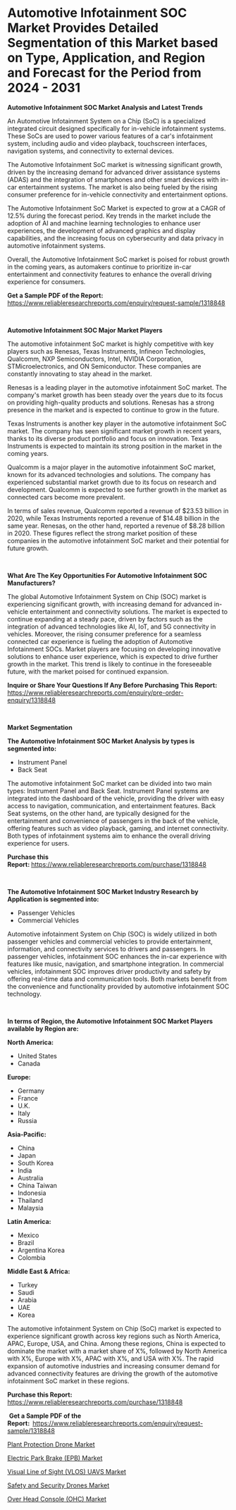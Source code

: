 <p><h1>Automotive Infotainment SOC Market Provides Detailed Segmentation of this Market based on Type, Application, and Region and Forecast for the Period from 2024 - 2031</h1></p><p><strong>Automotive Infotainment SOC Market Analysis and Latest Trends</strong></p>
<p><p>An Automotive Infotainment System on a Chip (SoC) is a specialized integrated circuit designed specifically for in-vehicle infotainment systems. These SoCs are used to power various features of a car's infotainment system, including audio and video playback, touchscreen interfaces, navigation systems, and connectivity to external devices.</p><p>The Automotive Infotainment SoC market is witnessing significant growth, driven by the increasing demand for advanced driver assistance systems (ADAS) and the integration of smartphones and other smart devices with in-car entertainment systems. The market is also being fueled by the rising consumer preference for in-vehicle connectivity and entertainment options.</p><p>The Automotive Infotainment SoC Market is expected to grow at a CAGR of 12.5% during the forecast period. Key trends in the market include the adoption of AI and machine learning technologies to enhance user experiences, the development of advanced graphics and display capabilities, and the increasing focus on cybersecurity and data privacy in automotive infotainment systems.</p><p>Overall, the Automotive Infotainment SoC market is poised for robust growth in the coming years, as automakers continue to prioritize in-car entertainment and connectivity features to enhance the overall driving experience for consumers.</p></p>
<p><strong>Get a Sample PDF of the Report:&nbsp;</strong> <a href="https://www.reliableresearchreports.com/enquiry/request-sample/1318848">https://www.reliableresearchreports.com/enquiry/request-sample/1318848</a></p>
<p>&nbsp;</p>
<p><strong>Automotive Infotainment SOC Major Market Players</strong></p>
<p><p>The automotive infotainment SoC market is highly competitive with key players such as Renesas, Texas Instruments, Infineon Technologies, Qualcomm, NXP Semiconductors, Intel, NVIDIA Corporation, STMicroelectronics, and ON Semiconductor. These companies are constantly innovating to stay ahead in the market.</p><p>Renesas is a leading player in the automotive infotainment SoC market. The company's market growth has been steady over the years due to its focus on providing high-quality products and solutions. Renesas has a strong presence in the market and is expected to continue to grow in the future.</p><p>Texas Instruments is another key player in the automotive infotainment SoC market. The company has seen significant market growth in recent years, thanks to its diverse product portfolio and focus on innovation. Texas Instruments is expected to maintain its strong position in the market in the coming years.</p><p>Qualcomm is a major player in the automotive infotainment SoC market, known for its advanced technologies and solutions. The company has experienced substantial market growth due to its focus on research and development. Qualcomm is expected to see further growth in the market as connected cars become more prevalent.</p><p>In terms of sales revenue, Qualcomm reported a revenue of $23.53 billion in 2020, while Texas Instruments reported a revenue of $14.48 billion in the same year. Renesas, on the other hand, reported a revenue of $8.28 billion in 2020. These figures reflect the strong market position of these companies in the automotive infotainment SoC market and their potential for future growth.</p></p>
<p>&nbsp;</p>
<p><strong>What Are The Key Opportunities For Automotive Infotainment SOC Manufacturers?</strong></p>
<p><p>The global Automotive Infotainment System on Chip (SOC) market is experiencing significant growth, with increasing demand for advanced in-vehicle entertainment and connectivity solutions. The market is expected to continue expanding at a steady pace, driven by factors such as the integration of advanced technologies like AI, IoT, and 5G connectivity in vehicles. Moreover, the rising consumer preference for a seamless connected car experience is fueling the adoption of Automotive Infotainment SOCs. Market players are focusing on developing innovative solutions to enhance user experience, which is expected to drive further growth in the market. This trend is likely to continue in the foreseeable future, with the market poised for continued expansion.</p></p>
<p><strong>Inquire or Share Your Questions If Any Before Purchasing This Report:</strong> <a href="https://www.reliableresearchreports.com/enquiry/pre-order-enquiry/1318848">https://www.reliableresearchreports.com/enquiry/pre-order-enquiry/1318848</a></p>
<p>&nbsp;</p>
<p><strong>Market Segmentation</strong></p>
<p><strong>The Automotive Infotainment SOC Market Analysis by types is segmented into:</strong></p>
<p><ul><li>Instrument Panel</li><li>Back Seat</li></ul></p>
<p><p>The automotive infotainment SoC market can be divided into two main types: Instrument Panel and Back Seat. Instrument Panel systems are integrated into the dashboard of the vehicle, providing the driver with easy access to navigation, communication, and entertainment features. Back Seat systems, on the other hand, are typically designed for the entertainment and convenience of passengers in the back of the vehicle, offering features such as video playback, gaming, and internet connectivity. Both types of infotainment systems aim to enhance the overall driving experience for users.</p></p>
<p><strong>Purchase this Report:&nbsp;</strong><a href="https://www.reliableresearchreports.com/purchase/1318848">https://www.reliableresearchreports.com/purchase/1318848</a></p>
<p>&nbsp;</p>
<p><strong>The Automotive Infotainment SOC Market Industry Research by Application is segmented into:</strong></p>
<p><ul><li>Passenger Vehicles</li><li>Commercial Vehicles</li></ul></p>
<p><p>Automotive infotainment System on Chip (SOC) is widely utilized in both passenger vehicles and commercial vehicles to provide entertainment, information, and connectivity services to drivers and passengers. In passenger vehicles, infotainment SOC enhances the in-car experience with features like music, navigation, and smartphone integration. In commercial vehicles, infotainment SOC improves driver productivity and safety by offering real-time data and communication tools. Both markets benefit from the convenience and functionality provided by automotive infotainment SOC technology.</p></p>
<p>&nbsp;</p>
<p><strong>In terms of Region, the Automotive Infotainment SOC Market Players available by Region are:</strong></p>
<p>
    <p> <strong> North America: </strong>
        <ul>
            <li>United States</li>
            <li>Canada</li>
        </ul>
        </p> 
    <p> <strong> Europe: </strong>
        <ul>
            <li>Germany</li>
            <li>France</li>
            <li>U.K.</li>
            <li>Italy</li>
            <li>Russia</li>
        </ul>
        </p> 
    <p> <strong> Asia-Pacific: </strong>
        <ul>
            <li>China</li>
            <li>Japan</li>
            <li>South Korea</li>
            <li>India</li>
            <li>Australia</li>
            <li>China Taiwan</li>
            <li>Indonesia</li>
            <li>Thailand</li>
            <li>Malaysia</li>
        </ul>
        </p> 
    <p> <strong> Latin America: </strong>
        <ul>
            <li>Mexico</li>
            <li>Brazil</li>
            <li>Argentina Korea</li>
            <li>Colombia</li>
        </ul>
        </p> 
    <p> <strong> Middle East & Africa: </strong>
        <ul>
            <li>Turkey</li>
            <li>Saudi</li>
            <li>Arabia</li>
            <li>UAE</li>
            <li>Korea</li>
        </ul>
    </p>
    </p>
<p><p>The automotive infotainment System on Chip (SoC) market is expected to experience significant growth across key regions such as North America, APAC, Europe, USA, and China. Among these regions, China is expected to dominate the market with a market share of X%, followed by North America with X%, Europe with X%, APAC with X%, and USA with X%. The rapid expansion of automotive industries and increasing consumer demand for advanced connectivity features are driving the growth of the automotive infotainment SoC market in these regions.</p></p>
<p><strong>Purchase this Report: </strong><a href="https://www.reliableresearchreports.com/purchase/1318848">https://www.reliableresearchreports.com/purchase/1318848</a></p>
<p>&nbsp;<strong>Get a Sample PDF of the Report:&nbsp;&nbsp;</strong><a href="https://www.reliableresearchreports.com/enquiry/request-sample/1318848">https://www.reliableresearchreports.com/enquiry/request-sample/1318848</a></p>
<p><strong></strong></p>
<p><p><a href="https://summer-dogwood-3e9.notion.site/Plant-Protection-Drone-Market-Size-Focuses-on-Market-Dynamics-In-Depth-Analysis-and-Future-Projecti-c3dd0ea64fc1475fb35536d45f9b4390">Plant Protection Drone Market</a></p><p><a href="https://view.publitas.com/reportprime-1/electric-park-brake-epb-market-size-reflecting-a-forecast-till-2031-market-by-type-by-application-and-by-geography/">Electric Park Brake (EPB) Market</a></p><p><a href="https://forested-sushi-9b0.notion.site/Visual-Line-of-Sight-VLOS-UAVS-Market-Analysis-Examines-its-Scope-on-Growth-Opportunities-and-For-bc43746cb17f437e9a2c02b9183fea9a">Visual Line of Sight (VLOS) UAVS Market</a></p><p><a href="https://lydian-appliance-61d.notion.site/Safety-and-Security-Drones-Market-with-the-goal-of-estimating-the-market-size-and-future-growth-pote-1d8e3291935b4ad4a01104f9ae0a06c3">Safety and Security Drones Market</a></p><p><a href="https://view.publitas.com/reportprime-1/over-head-console-ohc-market-research-report-unlocks-analysis-on-the-market-financial-status-market-size-and-market-revenue-upto-2031/">Over Head Console (OHC) Market</a></p></p>